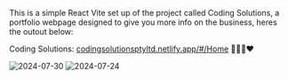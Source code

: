 This is a simple React Vite set up of the project called Coding Solutions, a portfolio webpage designed to give you more info on the business, heres the outout below:

Coding Solutions: [codingsolutionsptyltd.netlify.app/#/Home](https://codingsolutionsptyltd.netlify.app/#/Home) 👨🏾‍💻❤


 ![2024-07-30](https://github.com/user-attachments/assets/4f0d5160-710d-4f53-aec3-a8c1a9bc4a93)
![2024-07-24](https://github.com/user-attachments/assets/be9b23be-57b8-48b6-a8da-8e12084952ab)
